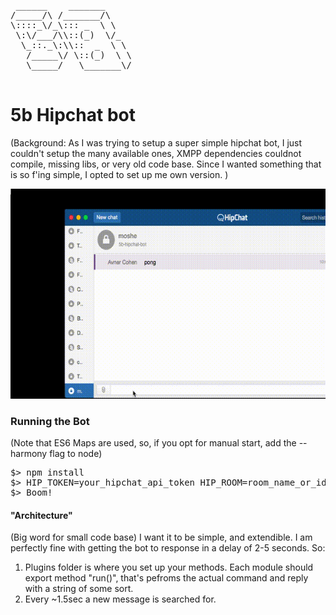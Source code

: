 <pre>
 ______    _______      
/_____/\ /_______/\     
\::::_\/_\::: _  \ \    
 \:\/___/\\::(_)  \/_   
  \_::._\:\\::  _  \ \  
   /_____\/ \::(_)  \ \ 
   \_____/   \_______\/ 
                        
</pre>

5b Hipchat bot
===

(Background: As I was trying to setup a super simple hipchat bot, I just couldn't setup the many available ones, XMPP dependencies couldnot compile, missing libs, or very old code base.
Since I wanted something that is so f'ing simple, I opted to set up me own version.
)

![Example using 5b](./5b_sample.gif)


### Running the Bot

(Note that ES6 Maps are used, so, if you opt for manual start, add the --harmony flag to node)
<pre>
$> npm install
$> HIP_TOKEN=your_hipchat_api_token HIP_ROOM=room_name_or_id npm start
$> Boom!
</pre>

#### "Architecture"
(Big word for small code base)
I want it to be simple, and extendible. I am perfectly fine with getting the bot to response in a delay of 2-5 seconds.
So:
1. Plugins folder is where you set up your methods. Each module should export method "run()", that's pefroms the actual command and reply with a string of some sort.
2. Every ~1.5sec a new message is searched for.
